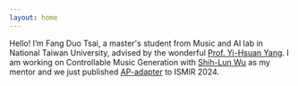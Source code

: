 ```yaml
---
layout: home
---
```


Hello! I’m Fang Duo Tsai, a master's student from Music and AI lab in National Taiwan University, advised by the wonderful [Prof. Yi-Hsuan Yang](https://www.ee.ntu.edu.tw/profile1.php?id=1090726). I am working on Controllable Music Generation with [Shih-Lun Wu](https://slseanwu.github.io/) as my mentor and we just published [AP-adapter](https://arxiv.org/abs/2407.16564) to ISMIR 2024.
